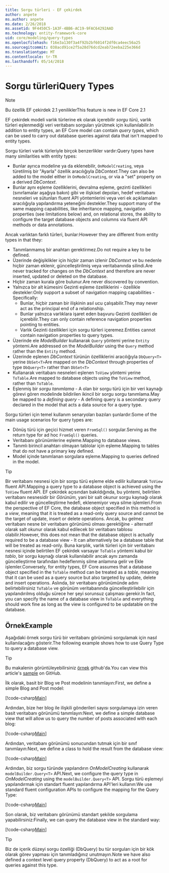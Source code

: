 ```yaml
---
title: Sorgu türleri - EF çekirdek
author: anpete
ms.author: anpete
ms.date: 2/26/2018
ms.assetid: 9F4450C5-1A3F-4BB6-AC19-9FAC64292AAD
ms.technology: entity-framework-core
uid: core/modeling/query-types
ms.openlocfilehash: f16e3a130f3a4f92b2bf6014f2df0ca4eec56a25
ms.sourcegitcommit: 038acd91ce2f5a28d76dcd2eab72eeba225e366d
ms.translationtype: MT
ms.contentlocale: tr-TR
ms.lasthandoff: 05/14/2018
---
```

# <a name="query-types"></a><span data-ttu-id="95a86-102">Sorgu türleri</span><span class="sxs-lookup"><span data-stu-id="95a86-102">Query Types</span></span>
> [!NOTE]
> <span data-ttu-id="95a86-103">Bu özellik EF çekirdek 2.1 yenilikler</span><span class="sxs-lookup"><span data-stu-id="95a86-103">This feature is new in EF Core 2.1</span></span>

<span data-ttu-id="95a86-104">EF çekirdek modeli varlık türlerine ek olarak içerebilir _sorgu türü_, varlık türleri eşlenmediği veri veritabanı sorguları yürütmek için kullanılabilir.</span><span class="sxs-lookup"><span data-stu-id="95a86-104">In addition to entity types, an EF Core model can contain _query types_, which can be used to carry out database queries against data that isn't mapped to entity types.</span></span>

<span data-ttu-id="95a86-105">Sorgu türleri varlık türleriyle birçok benzerlikler vardır:</span><span class="sxs-lookup"><span data-stu-id="95a86-105">Query types have many similarities with entity types:</span></span>

- <span data-ttu-id="95a86-106">Bunlar ayrıca modeline ya da eklenebilir, `OnModelCreating`, veya türetilmiş bir "Ayarla" özellik aracılığıyla _DbContext_.</span><span class="sxs-lookup"><span data-stu-id="95a86-106">They can also be added to the model either in `OnModelCreating`, or via a "set" property on a derived _DbContext_.</span></span>
- <span data-ttu-id="95a86-107">Bunlar aynı eşleme özelliklerini, devralma eşleme, gezinti özellikleri (sınırlamalar aşağıya bakın) gibi ve ilişkisel depoları, hedef veritabanı nesneleri ve sütunları fluent API yöntemlerini veya veri ek açıklamaları aracılığıyla yapılandırma yeteneğini destekler.</span><span class="sxs-lookup"><span data-stu-id="95a86-107">They support many of the same mapping capabilities, like inheritance mapping, navigation properties (see limitations below) and, on relational stores, the ability to configure the target database objects and columns via fluent API methods or data annotations.</span></span>

<span data-ttu-id="95a86-108">Ancak varlıktan farklı türleri, bunlar:</span><span class="sxs-lookup"><span data-stu-id="95a86-108">However they are different from entity types in that they:</span></span>

- <span data-ttu-id="95a86-109">Tanımlanmamış bir anahtarı gerektirmez.</span><span class="sxs-lookup"><span data-stu-id="95a86-109">Do not require a key to be defined.</span></span>
- <span data-ttu-id="95a86-110">Üzerinde değişiklikler için hiçbir zaman izlenir _DbContext_ ve bu nedenle hiçbir zaman eklenir, güncelleştirilmiş veya veritabanında silindi.</span><span class="sxs-lookup"><span data-stu-id="95a86-110">Are never tracked for changes on the _DbContext_ and therefore are never inserted, updated or deleted on the database.</span></span>
- <span data-ttu-id="95a86-111">Hiçbir zaman kurala göre bulunur.</span><span class="sxs-lookup"><span data-stu-id="95a86-111">Are never discovered by convention.</span></span>
- <span data-ttu-id="95a86-112">Yalnızca bir alt kümesini Gezinti eşleme özelliklerini - özellikle destekler:</span><span class="sxs-lookup"><span data-stu-id="95a86-112">Only support a subset of navigation mapping capabilities - Specifically:</span></span>
  - <span data-ttu-id="95a86-113">Bunlar, hiçbir zaman bir ilişkinin asıl ucu çalışabilir.</span><span class="sxs-lookup"><span data-stu-id="95a86-113">They may never act as the principal end of a relationship.</span></span>
  - <span data-ttu-id="95a86-114">Bunlar yalnızca varlıklara işaret eden başvuru Gezinti özellikleri de içerebilir.</span><span class="sxs-lookup"><span data-stu-id="95a86-114">They can only contain reference navigation properties pointing to entities.</span></span>
  - <span data-ttu-id="95a86-115">Varlık Gezinti özellikleri için sorgu türleri içeremez.</span><span class="sxs-lookup"><span data-stu-id="95a86-115">Entities cannot contain navigation properties to query types.</span></span>
- <span data-ttu-id="95a86-116">Üzerinde ele _ModelBuilder_ kullanarak `Query` yöntemi yerine `Entity` yöntemi.</span><span class="sxs-lookup"><span data-stu-id="95a86-116">Are addressed on the _ModelBuilder_ using the `Query` method rather than the `Entity` method.</span></span>
- <span data-ttu-id="95a86-117">Üzerinde eşlenen _DbContext_ türünün özelliklerini aracılığıyla `DbQuery<T>` yerine `DbSet<T>`</span><span class="sxs-lookup"><span data-stu-id="95a86-117">Are mapped on the _DbContext_ through properties of type `DbQuery<T>` rather than `DbSet<T>`</span></span>
- <span data-ttu-id="95a86-118">Kullanarak veritabanı nesneleri eşlenen `ToView` yöntemi yerine `ToTable`.</span><span class="sxs-lookup"><span data-stu-id="95a86-118">Are mapped to database objects using the `ToView` method, rather than `ToTable`.</span></span>
- <span data-ttu-id="95a86-119">Eşlenmiş bir _sorgu tanımlama_ - A olan bir sorgu türü için bir veri kaynağı görevi gören modelinde bildirilen ikincil bir sorgu sorgu tanımlama.</span><span class="sxs-lookup"><span data-stu-id="95a86-119">May be mapped to a _defining query_ - A defining query is a secondary query declared in the model that acts a data source for a query type.</span></span>

<span data-ttu-id="95a86-120">Sorgu türleri için temel kullanım senaryoları bazıları şunlardır:</span><span class="sxs-lookup"><span data-stu-id="95a86-120">Some of the main usage scenarios for query types are:</span></span>

- <span data-ttu-id="95a86-121">Dönüş türü için geçici hizmet veren `FromSql()` sorgular.</span><span class="sxs-lookup"><span data-stu-id="95a86-121">Serving as the return type for ad hoc `FromSql()` queries.</span></span>
- <span data-ttu-id="95a86-122">Veritabanı görünümlerine eşleme.</span><span class="sxs-lookup"><span data-stu-id="95a86-122">Mapping to database views.</span></span>
- <span data-ttu-id="95a86-123">Tanımlı birincil anahtarı olmayan tablolar için eşleme.</span><span class="sxs-lookup"><span data-stu-id="95a86-123">Mapping to tables that do not have a primary key defined.</span></span>
- <span data-ttu-id="95a86-124">Model içinde tanımlanan sorgulara eşleme.</span><span class="sxs-lookup"><span data-stu-id="95a86-124">Mapping to queries defined in the model.</span></span>

> [!TIP]
> <span data-ttu-id="95a86-125">Bir veritabanı nesnesi için bir sorgu türü eşleme elde edilir kullanarak `ToView` fluent API.</span><span class="sxs-lookup"><span data-stu-id="95a86-125">Mapping a query type to a database object is achieved using the `ToView` fluent API.</span></span> <span data-ttu-id="95a86-126">EF çekirdek açısından bakıldığında, bu yöntemi, belirtilen veritabanı nesnesidir bir _Görünüm_, yani bir salt okunur sorgu kaynağı olarak kabul edilir ve güncelleştirme hedefi, eklenemiyor veya silme işlemleri.</span><span class="sxs-lookup"><span data-stu-id="95a86-126">From the perspective of EF Core, the database object specified in this method is a _view_, meaning that it is treated as a read-only query source and cannot be the target of update, insert or delete operations.</span></span> <span data-ttu-id="95a86-127">Ancak, bu gelmez veritabanı nesne bir veritabanı görünümü olması gerektiğine - alternatif olarak salt okunur olarak kabul edilecek bir veritabanı tablosu olabilir.</span><span class="sxs-lookup"><span data-stu-id="95a86-127">However, this does not mean that the database object is actually required to be a database view - It can alternatively be a database table that will be treated as read-only.</span></span> <span data-ttu-id="95a86-128">Buna karşılık, varlık türleri için bir veritabanı nesnesi içinde belirtilen EF çekirdek varsayar `ToTable` yöntemi kabul bir _tablo_, bir sorgu kaynağı olarak kullanılabilir ancak aynı zamanda güncelleştirme tarafından hedeflenmiş silme anlamına gelir ve Ekle işlemler.</span><span class="sxs-lookup"><span data-stu-id="95a86-128">Conversely, for entity types, EF Core assumes that a database object specified in the `ToTable` method can be treated as a _table_, meaning that it can be used as a query source but also targeted by update, delete and insert operations.</span></span> <span data-ttu-id="95a86-129">Aslında, bir veritabanı görünümünde adını belirtebilirsiniz `ToTable` ve görünüm veritabanında güncelleştirilebilir için yapılandırılmış olduğu sürece her şeyi sorunsuz çalışması gerekir.</span><span class="sxs-lookup"><span data-stu-id="95a86-129">In fact, you can specify the name of a database view in `ToTable` and everything should work fine as long as the view is configured to be updatable on the database.</span></span>

## <a name="example"></a><span data-ttu-id="95a86-130">Örnek</span><span class="sxs-lookup"><span data-stu-id="95a86-130">Example</span></span>

<span data-ttu-id="95a86-131">Aşağıdaki örnek sorgu türü bir veritabanı görünümü sorgulamak için nasıl kullanılacağını gösterir.</span><span class="sxs-lookup"><span data-stu-id="95a86-131">The following example shows how to use Query Type to query a database view.</span></span>

> [!TIP]
> <span data-ttu-id="95a86-132">Bu makalenin görüntüleyebilirsiniz [örnek](https://github.com/aspnet/EntityFrameworkCore/tree/dev/samples/QueryTypes) github'da.</span><span class="sxs-lookup"><span data-stu-id="95a86-132">You can view this article's [sample](https://github.com/aspnet/EntityFrameworkCore/tree/dev/samples/QueryTypes) on GitHub.</span></span>

<span data-ttu-id="95a86-133">İlk olarak, basit bir Blog ve Post modelinin tanımlayın:</span><span class="sxs-lookup"><span data-stu-id="95a86-133">First, we define a simple Blog and Post model:</span></span>

[!code-csharp[Main](../../../efcore-dev/samples/QueryTypes/Program.cs#Entities)]

<span data-ttu-id="95a86-134">Ardından, bize her blog ile ilişkili gönderileri sayısı sorgulamaya izin veren basit veritabanı görünümü tanımlayın:</span><span class="sxs-lookup"><span data-stu-id="95a86-134">Next, we define a simple database view that will allow us to query the number of posts associated with each blog:</span></span>

[!code-csharp[Main](../../../efcore-dev/samples/QueryTypes/Program.cs#View)]

<span data-ttu-id="95a86-135">Ardından, veritabanı görünümü sonucundan tutmak için bir sınıf tanımlayın:</span><span class="sxs-lookup"><span data-stu-id="95a86-135">Next, we define a class to hold the result from the database view:</span></span>

[!code-csharp[Main](../../../efcore-dev/samples/QueryTypes/Program.cs#QueryType)]

<span data-ttu-id="95a86-136">Ardından, biz sorgu türünde yapılandırın _OnModelCreating_ kullanarak `modelBuilder.Query<T>` API.</span><span class="sxs-lookup"><span data-stu-id="95a86-136">Next, we configure the query type in _OnModelCreating_ using the `modelBuilder.Query<T>` API.</span></span>
<span data-ttu-id="95a86-137">Sorgu türü eşlemeyi yapılandırmak için standart fluent yapılandırma API'leri kullanın:</span><span class="sxs-lookup"><span data-stu-id="95a86-137">We use standard fluent configuration APIs to configure the mapping for the Query Type:</span></span>

[!code-csharp[Main](../../../efcore-dev/samples/QueryTypes/Program.cs#Configuration)]

<span data-ttu-id="95a86-138">Son olarak, biz veritabanı görünümü standart şekilde sorgulama yapabilirsiniz:</span><span class="sxs-lookup"><span data-stu-id="95a86-138">Finally, we can query the database view in the standard way:</span></span>

[!code-csharp[Main](../../../efcore-dev/samples/QueryTypes/Program.cs#Query)]

> [!TIP]
> <span data-ttu-id="95a86-139">Biz de içerik düzeyi sorgu özelliği (DbQuery) bu tür sorguları için bir kök olarak görev yapması için tanımladığınız unutmayın.</span><span class="sxs-lookup"><span data-stu-id="95a86-139">Note we have also defined a context level query property (DbQuery) to act as a root for queries against this type.</span></span>
